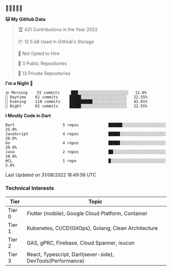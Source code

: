 ### 🤯🤯🤯🤯🤯

<!--START_SECTION:waka-->
**🐱 My GitHub Data** 

> 🏆 421 Contributions in the Year 2022
 > 
> 📦 12.5 kB Used in GitHub's Storage 
 > 
> 🚫 Not Opted to Hire
 > 
> 📜 3 Public Repositories 
 > 
> 🔑 13 Private Repositories  
 > 
**I'm a Night 🦉** 

```text
🌞 Morning    33 commits     ███░░░░░░░░░░░░░░░░░░░░░░   12.0% 
🌆 Daytime    62 commits     █████░░░░░░░░░░░░░░░░░░░░   22.55% 
🌃 Evening    118 commits    ██████████░░░░░░░░░░░░░░░   42.91% 
🌙 Night      62 commits     █████░░░░░░░░░░░░░░░░░░░░   22.55%

```


**I Mostly Code in Dart** 

```text
Dart                     5 repos             ██████░░░░░░░░░░░░░░░░░░░   25.0% 
JavaScript               4 repos             █████░░░░░░░░░░░░░░░░░░░░   20.0% 
Go                       4 repos             █████░░░░░░░░░░░░░░░░░░░░   20.0% 
Java                     2 repos             ██░░░░░░░░░░░░░░░░░░░░░░░   10.0% 
HCL                      1 repo              █░░░░░░░░░░░░░░░░░░░░░░░░   5.0%

```

 Last Updated on 31/08/2022 18:49:58 UTC
<!--END_SECTION:waka-->

### Technical Interests

| Tier | Topic | 
| -------- | -------- |
| Tier 0 |  Flutter (mobile), Google Cloud Platform, Container |
| Tier 1 | Kubenetes, CI/CD(GitOps), Golang, Clean Architecture |
| Tier 2 | GAS, gPRC, Firebase, Cloud Spanner, isucon | 
| Tier 3 | React, Typescript, Dart(sever-side), DevTools(Performance) |
